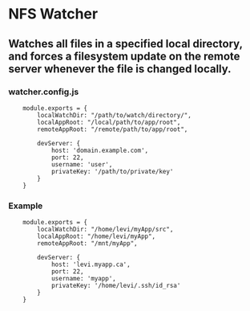 # NFS Watcher
## Watches all files in a specified local directory, and forces a filesystem update on the remote server whenever the file is changed locally.

### watcher.config.js
```config
	module.exports = {
		localWatchDir: "/path/to/watch/directory/",
		localAppRoot: "/local/path/to/app/root",
		remoteAppRoot: "/remote/path/to/app/root",

		devServer: {
			host: 'domain.example.com',
			port: 22,
			username: 'user',
			privateKey: '/path/to/private/key'
		}
	}
```

### Example
```config
	module.exports = {
		localWatchDir: "/home/levi/myApp/src",
		localAppRoot: "/home/levi/myApp",
		remoteAppRoot: "/mnt/myApp",

		devServer: {
			host: 'levi.myapp.ca',
			port: 22,
			username: 'myapp',
			privateKey: '/home/levi/.ssh/id_rsa'
		}
	}
```
